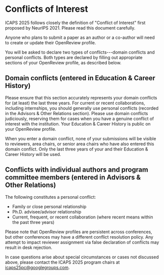 # Conflicts of Interest

ICAPS 2025 follows closely the definition of "Conflict of Interest" first proposed by NeurIPS 2021. Please read
this document carefully.

Anyone who plans to submit a paper as an author or a co-author will need to create or update their OpenReview profile.

You will be asked to declare two types of conflicts---domain conflicts and personal conflicts.  Both types are declared 
by filling out appropriate sections of your OpenReview profile, as described below.

## Domain conflicts (entered in Education & Career History)

Please ensure that this section accurately represents your domain conflicts for (at least) the last three years. For 
current or recent collaborations, including internships, you should generally use personal conflicts (recorded in the 
Advisors & Other Relations section).  Please use domain conflicts judiciously, reserving them for cases when you have 
a genuine conflict of interest with the institution.  Your Education & Career History is public on your OpenReview 
profile.

When you enter a domain conflict, none of your submissions will be visible to reviewers, area chairs, or senior area 
chairs who have also entered this domain conflict.  Only the last three years of your and their Education & Career 
History will be used.

## Conflicts with individual authors and program committee members (entered in Advisors & Other Relations)

The following constitutes a personal conflict:

 - Family or close personal relationship
 - Ph.D. advisee/advisor relationship
 - Current, frequent, or recent collaboration (where recent means within the past three years) 

Please note that OpenReview profiles are persistent across conferences, but other conferences may have a different 
conflict resolution policy.  Any attempt to impact reviewer assignment via false declaration of conflicts may result in
desk rejection.

In case questions arise about special circumstances or cases not discussed above, please contact the ICAPS 2025 
program chairs at icaps25pc@googlegroups.com.